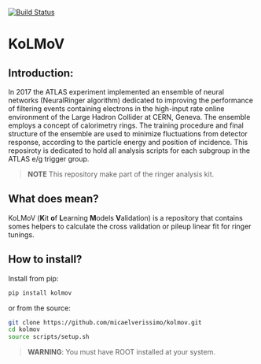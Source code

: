 
[![Build Status](https://travis-ci.org/micaelverissimo/kolmov.svg?branch=master)](https://travis-ci.org/micaelverissimo/kolmov)

# KoLMoV

## Introduction:

In 2017 the ATLAS experiment implemented an ensemble of neural networks (NeuralRinger algorithm) dedicated to improving the performance of filtering events containing electrons in the high-input rate online environment of the Large Hadron Collider at CERN, Geneva. The ensemble employs a concept of calorimetry rings. The training procedure and final structure of the ensemble are used to minimize fluctuations from detector response, according to the particle energy and position of incidence. This reposiroty is dedicated to hold all analysis scripts for each subgroup in the ATLAS e/g trigger group.

>**NOTE** This repository make part of the ringer analysis kit.

## What does mean?

KoLMoV (**K**it **o**f **L**earning **M**odels **V**alidation) is a repository that contains somes helpers to calculate the cross validation or pileup linear fit for ringer tunings.

## How to install?

Install from pip:
```bash
pip install kolmov
```
or from the source:
```bash
git clone https://github.com/micaelverissimo/kolmov.git 
cd kolmov
source scripts/setup.sh
```
>**WARNING**: You must have ROOT installed at your system.






